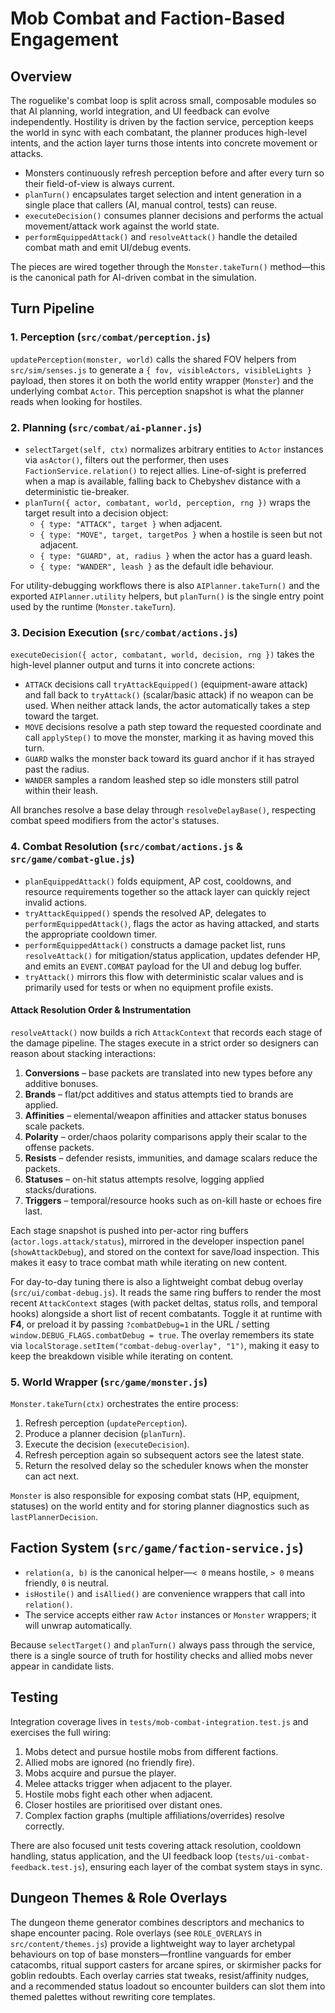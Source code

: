 # Mob Combat and Faction-Based Engagement

## Overview

The roguelike's combat loop is split across small, composable modules so that AI planning, world integration, and UI feedback can evolve independently. Hostility is driven by the faction service, perception keeps the world in sync with each combatant, the planner produces high-level intents, and the action layer turns those intents into concrete movement or attacks.

- Monsters continuously refresh perception before and after every turn so their field-of-view is always current.
- `planTurn()` encapsulates target selection and intent generation in a single place that callers (AI, manual control, tests) can reuse.
- `executeDecision()` consumes planner decisions and performs the actual movement/attack work against the world state.
- `performEquippedAttack()` and `resolveAttack()` handle the detailed combat math and emit UI/debug events.

The pieces are wired together through the `Monster.takeTurn()` method—this is the canonical path for AI-driven combat in the simulation.

## Turn Pipeline

### 1. Perception (`src/combat/perception.js`)

`updatePerception(monster, world)` calls the shared FOV helpers from `src/sim/senses.js` to generate a `{ fov, visibleActors, visibleLights }` payload, then stores it on both the world entity wrapper (`Monster`) and the underlying combat `Actor`. This perception snapshot is what the planner reads when looking for hostiles.

### 2. Planning (`src/combat/ai-planner.js`)

- `selectTarget(self, ctx)` normalizes arbitrary entities to `Actor` instances via `asActor()`, filters out the performer, then uses `FactionService.relation()` to reject allies. Line-of-sight is preferred when a map is available, falling back to Chebyshev distance with a deterministic tie-breaker.
- `planTurn({ actor, combatant, world, perception, rng })` wraps the target result into a decision object:
  - `{ type: "ATTACK", target }` when adjacent.
  - `{ type: "MOVE", target, targetPos }` when a hostile is seen but not adjacent.
  - `{ type: "GUARD", at, radius }` when the actor has a guard leash.
  - `{ type: "WANDER", leash }` as the default idle behaviour.

For utility-debugging workflows there is also `AIPlanner.takeTurn()` and the exported `AIPlanner.utility` helpers, but `planTurn()` is the single entry point used by the runtime (`Monster.takeTurn`).

### 3. Decision Execution (`src/combat/actions.js`)

`executeDecision({ actor, combatant, world, decision, rng })` takes the high-level planner output and turns it into concrete actions:

- `ATTACK` decisions call `tryAttackEquipped()` (equipment-aware attack) and fall back to `tryAttack()` (scalar/basic attack) if no weapon can be used. When neither attack lands, the actor automatically takes a step toward the target.
- `MOVE` decisions resolve a path step toward the requested coordinate and call `applyStep()` to move the monster, marking it as having moved this turn.
- `GUARD` walks the monster back toward its guard anchor if it has strayed past the radius.
- `WANDER` samples a random leashed step so idle monsters still patrol within their leash.

All branches resolve a base delay through `resolveDelayBase()`, respecting combat speed modifiers from the actor's statuses.

### 4. Combat Resolution (`src/combat/actions.js` & `src/game/combat-glue.js`)

- `planEquippedAttack()` folds equipment, AP cost, cooldowns, and resource requirements together so the attack layer can quickly reject invalid actions.
- `tryAttackEquipped()` spends the resolved AP, delegates to `performEquippedAttack()`, flags the actor as having attacked, and starts the appropriate cooldown timer.
- `performEquippedAttack()` constructs a damage packet list, runs `resolveAttack()` for mitigation/status application, updates defender HP, and emits an `EVENT.COMBAT` payload for the UI and debug log buffer.
- `tryAttack()` mirrors this flow with deterministic scalar values and is primarily used for tests or when no equipment profile exists.

#### Attack Resolution Order & Instrumentation

`resolveAttack()` now builds a rich `AttackContext` that records each stage of the damage pipeline. The stages execute in a strict order so designers can reason about stacking interactions:

1. **Conversions** – base packets are translated into new types before any additive bonuses.
2. **Brands** – flat/pct additives and status attempts tied to brands are applied.
3. **Affinities** – elemental/weapon affinities and attacker status bonuses scale packets.
4. **Polarity** – order/chaos polarity comparisons apply their scalar to the offense packets.
5. **Resists** – defender resists, immunities, and damage scalars reduce the packets.
6. **Statuses** – on-hit status attempts resolve, logging applied stacks/durations.
7. **Triggers** – temporal/resource hooks such as on-kill haste or echoes fire last.

Each stage snapshot is pushed into per-actor ring buffers (`actor.logs.attack/status`), mirrored in the developer inspection panel (`showAttackDebug`), and stored on the context for save/load inspection. This makes it easy to trace combat math while iterating on new content.

For day-to-day tuning there is also a lightweight combat debug overlay (`src/ui/combat-debug.js`). It reads the same ring buffers to render the most recent `AttackContext` stages (with packet deltas, status rolls, and temporal hooks) alongside a short list of recent combatants. Toggle it at runtime with **F4**, or preload it by passing `?combatDebug=1` in the URL / setting `window.DEBUG_FLAGS.combatDebug = true`. The overlay remembers its state via `localStorage.setItem("combat-debug-overlay", "1")`, making it easy to keep the breakdown visible while iterating on content.

### 5. World Wrapper (`src/game/monster.js`)

`Monster.takeTurn(ctx)` orchestrates the entire process:

1. Refresh perception (`updatePerception`).
2. Produce a planner decision (`planTurn`).
3. Execute the decision (`executeDecision`).
4. Refresh perception again so subsequent actors see the latest state.
5. Return the resolved delay so the scheduler knows when the monster can act next.

`Monster` is also responsible for exposing combat stats (HP, equipment, statuses) on the world entity and for storing planner diagnostics such as `lastPlannerDecision`.

## Faction System (`src/game/faction-service.js`)

- `relation(a, b)` is the canonical helper—`< 0` means hostile, `> 0` means friendly, `0` is neutral.
- `isHostile()` and `isAllied()` are convenience wrappers that call into `relation()`.
- The service accepts either raw `Actor` instances or `Monster` wrappers; it will unwrap automatically.

Because `selectTarget()` and `planTurn()` always pass through the service, there is a single source of truth for hostility checks and allied mobs never appear in candidate lists.

## Testing

Integration coverage lives in `tests/mob-combat-integration.test.js` and exercises the full wiring:

1. Mobs detect and pursue hostile mobs from different factions.
2. Allied mobs are ignored (no friendly fire).
3. Mobs acquire and pursue the player.
4. Melee attacks trigger when adjacent to the player.
5. Hostile mobs fight each other when adjacent.
6. Closer hostiles are prioritised over distant ones.
7. Complex faction graphs (multiple affiliations/overrides) resolve correctly.

There are also focused unit tests covering attack resolution, cooldown handling, status application, and the UI feedback loop (`tests/ui-combat-feedback.test.js`), ensuring each layer of the combat system stays in sync.

## Dungeon Themes & Role Overlays

The dungeon theme generator combines descriptors and mechanics to shape encounter pacing. Role overlays (see `ROLE_OVERLAYS` in `src/content/themes.js`) provide a lightweight way to layer archetypal behaviours on top of base monsters—frontline vanguards for ember catacombs, ritual support casters for arcane spires, or skirmisher packs for goblin redoubts. Each overlay carries stat tweaks, resist/affinity nudges, and a recommended status loadout so encounter builders can slot them into themed palettes without rewriting core templates.
